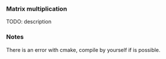 ### Matrix multiplication

TODO: description



### Notes

There is an error with cmake, compile by yourself if is possible.
